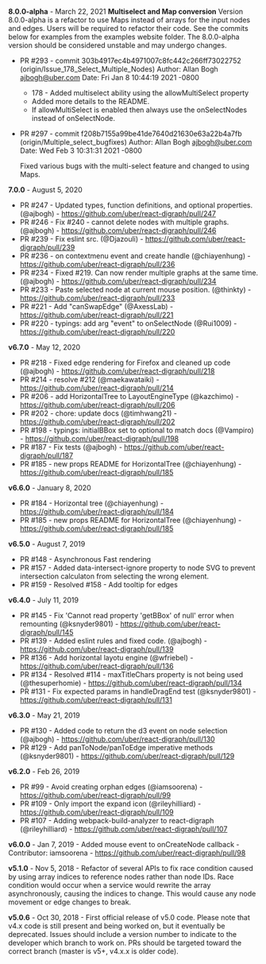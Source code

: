 **8.0.0-alpha** - March 22, 2021
**Multiselect and Map conversion**
Version 8.0.0-alpha is a refactor to use Maps instead of arrays for the input nodes and edges. Users will be required to refactor their code. See the commits below for examples from the examples website folder.
The 8.0.0-alpha version should be considered unstable and may undergo changes.

- PR #293 - commit 303b4917ec4b4971007c8fc442c266ff73022752 (origin/Issue_178_Select_Multiple_Nodes)
Author: Allan Bogh <ajbogh@uber.com>
Date:   Fri Jan 8 10:44:19 2021 -0800

    - 178 - Added multiselect ability using the allowMultiSelect property
    - Added more details to the README.
    - If allowMultiSelect is enabled then always use the onSelectNodes instead of onSelectNode.

- PR #297 - commit f208b7155a99be41de7640d21630e63a22b4a7fb (origin/Multiple_select_bugfixes)
Author: Allan Bogh <ajbogh@uber.com>
Date:   Wed Feb 3 10:31:31 2021 -0800

    Fixed various bugs with the multi-select feature and changed to using Maps.

**7.0.0** - August 5, 2020
- PR #247 - Updated types, function definitions, and optional properties. (@ajbogh) - https://github.com/uber/react-digraph/pull/247
- PR #246 - Fix #240 - cannot delete nodes with multiple graphs. (@ajbogh) - https://github.com/uber/react-digraph/pull/246
- PR #239 - Fix eslint src. (@Djazouli) - https://github.com/uber/react-digraph/pull/239
- PR #236 - on contextmenu event and create handle (@chiayenhung) - https://github.com/uber/react-digraph/pull/236
- PR #234 - Fixed #219. Can now render multiple graphs at the same time. (@ajbogh) - https://github.com/uber/react-digraph/pull/234
- PR #233 - Paste selected node at current mouse position. (@thinkty) - https://github.com/uber/react-digraph/pull/233
- PR #221 - Add "canSwapEdge" (@AxessLab) - https://github.com/uber/react-digraph/pull/221
- PR #220 - typings: add arg "event" to onSelectNode (@Rui1009) - https://github.com/uber/react-digraph/pull/220


**v6.7.0** - May 12, 2020
- PR #218 - Fixed edge rendering for Firefox and cleaned up code (@ajbogh) - https://github.com/uber/react-digraph/pull/218
- PR #214 - resolve #212 (@maekawataiki) - https://github.com/uber/react-digraph/pull/214
- PR #206 - add HorizontalTree to LayoutEngineType (@kazchimo) - https://github.com/uber/react-digraph/pull/206
- PR #202 - chore: update docs (@timhwang21) - https://github.com/uber/react-digraph/pull/202
- PR #198 - typings: initialBBox set to optional to match docs (@Vampiro) - https://github.com/uber/react-digraph/pull/198
- PR #187 - Fix tests (@ajbogh) - https://github.com/uber/react-digraph/pull/187
- PR #185 - new props README for HorizontalTree (@chiayenhung) - https://github.com/uber/react-digraph/pull/185


**v6.6.0** - January 8, 2020
- PR #184 - Horizontal tree (@chiayenhung) - https://github.com/uber/react-digraph/pull/184
- PR #185 - new props README for HorizontalTree (@chiayenhung) - https://github.com/uber/react-digraph/pull/185

**v6.5.0** - August 7, 2019
- PR #148 - Asynchronous Fast rendering
- PR #157 - Added data-intersect-ignore property to node SVG to prevent intersection calculaton from selecting the wrong element.
- PR #159 - Resolved #158 - Add tooltip for edges

**v6.4.0** - July 11, 2019
- PR #145 - Fix 'Cannot read property 'getBBox' of null' error when remounting  (@ksnyder9801) - https://github.com/uber/react-digraph/pull/145
- PR #139 - Added eslint rules and fixed code. (@ajbogh) - https://github.com/uber/react-digraph/pull/139
- PR #136 - Add horizontal layotu engine (@wfriebel) - https://github.com/uber/react-digraph/pull/136
- PR #134 - Resolved #114 - maxTitleChars property is not being used (@thesuperhomie) - https://github.com/uber/react-digraph/pull/134
- PR #131 - Fix expected params in handleDragEnd test (@ksnyder9801) - https://github.com/uber/react-digraph/pull/131


**v6.3.0** - May 21, 2019
- PR #130 - Added code to return the d3 event on node selection (@ajbogh) - https://github.com/uber/react-digraph/pull/130
- PR #129 - Add panToNode/panToEdge imperative methods (@ksnyder9801) - https://github.com/uber/react-digraph/pull/129

**v6.2.0** - Feb 26, 2019
- PR #99 - Avoid creating orphan edges (@iamsoorena) - https://github.com/uber/react-digraph/pull/99
- PR #109 - Only import the expand icon (@rileyhilliard) - https://github.com/uber/react-digraph/pull/109
- PR #107 - Adding webpack-build-analyzer to react-digraph (@rileyhilliard) - https://github.com/uber/react-digraph/pull/107

**v6.0.0** - Jan 7, 2019 - Added mouse event to onCreateNode callback - Contributor: iamsoorena - https://github.com/uber/react-digraph/pull/98

**v5.1.0** - Nov 5, 2018 - Refactor of several APIs to fix race condition caused by using array indices to reference nodes rather than node IDs. Race condition would occur when a service would rewrite the array asynchronously, causing the indices to change. This would cause any node movement or edge changes to break.

**v5.0.6** - Oct 30, 2018 - First official release of v5.0 code. Please note that v4.x code is still present and being worked on, but it eventually be deprecated. Issues should include a version number to indicate to the developer which branch to work on. PRs should be targeted toward the correct branch (master is v5+, v4.x.x is older code).
